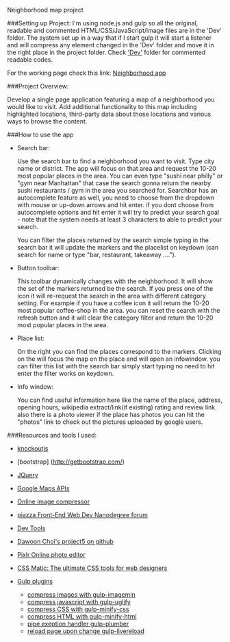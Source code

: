 Neighborhood map project

###Setting up Project:
   I'm using node.js and gulp so all the original, readable and commented HTML/CSS/JavaScript/image files are in the 'Dev' folder. The system set up in a way that if I start gulp it will start a listener and will compress any element changed in the 'Dev' folder and move it in the right place in the project folder. Check ['Dev'](https://github.com/DevRob/Udacity-WebDev-project5/tree/master/Dev) folder for commented readable codes.
   
   For the working page check this link: [Neighborhood app](http://devrob.github.io/Udacity-WebDev-project5/)

###Project Overview:

   Develop a single page application featuring a map of a neighborhood you would like to visit. Add additional functionality to this map including highlighted locations, third-party data about those locations and various ways to browse the content.

###How to use the app

* Search bar:

   Use the search bar to find a neighborhood you want to visit. Type city name or district. The app will focus on that area and request the 10-20 most popular places in the area.
You can even type "sushi near philly" or "gym near Manhattan" that case the search gonna return the nearby sushi restaurants / gym in the area you searched for.
Searchbar has an autocomplete feature as well, you need to choose from the dropdown with mouse or up-down arrows and hit enter. if you dont choose from autocomplete options and hit enter it will try to predict your search goal - note that the system needs at least 3 characters to able to predict your search. 

   You can filter the places returned by the search simple typing in the search bar it will update the markers and the placelist on keydown (can search for name or type "bar, restaurant, takeaway ....").

* Button toolbar:

   This toolbar dynamically changes with the neighborhood. It will show the set of the markers returned be the search. If you press one of the icon it will re-request the search in the area with different category setting. For example if you have a coffee icon it will return the 10-20 most popular coffee-shop in the area.
you can reset the search with the refresh button and it will clear the category filter and return the 10-20 most popular places in the area.

* Place list:

   On the right you can find the places correspond to the markers. Clicking on the will focus the map on the place and will open an infowindow. you can filter this list with the search bar simply start typing no need to hit enter the filter works on keydown.

* Info window:

   You can find useful information here like the name of the place, address, opening hours, wikipedia extract/link(if existing) rating and review link.
also there is a photo viewer if the place has photos you can hit the "photos" link to check out the pictures uploaded by google users.

###Resources and tools I used:

* [knockoutjs](http://knockoutjs.com/)
* [bootstrap] (http://getbootstrap.com/)
* [JQuery](https://jquery.com/)
* [Google Maps APIs](https://developers.google.com/maps/?hl=en)
* [Online image compressor](http://compresspng.com)
* [piazza Front-End Web Dev Nanodegree forum](https://piazza.com/class/i36sqlrb9xu332)
* [Dev Tools](https://developer.chrome.com/devtools/docs/rendering-settings)
* [Dawoon Choi's project5 on github](https://github.com/DawoonC/dw-neighborhood)
* [Pixlr Online photo editor](https://pixlr.com/editor/)
* [CSS Matic: The ultimate CSS tools for web designers](http://www.cssmatic.com)

* [Gulp plugins](http://gulpjs.com/plugins/)
    * [compress images with gulp-imagemin](https://www.npmjs.com/package/gulp-imagemin)
    * [compress javascript with gulp-uglify](https://www.npmjs.com/package/gulp-uglify/)
    * [compress CSS with gulp-minify-css](https://www.npmjs.com/package/gulp-minify-css)
    * [compress HTML with gulp-minify-html](https://www.npmjs.com/package/gulp-minify-html)
    * [pipe exeption handler gulp-plumber](https://www.npmjs.com/package/gulp-plumber)
    * [reload page upon change gulp-livereload](https://www.npmjs.com/package/gulp-livereload)
